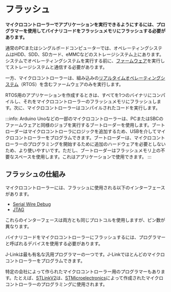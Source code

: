 # フラッシュ
<!-- # Flashing -->

**マイクロコントローラーでアプリケーションを実行できるようにするには、プログラマーを使用してバイナリコードをフラッシュメモリにフラッシュする必要があります。**
<!-- **To allow a microcontroller to run your application, you need to flash the binary code onto its flash memory, using a programmer.** -->

通常のPCまたはシングルボードコンピューターでは、オペレーティングシステムはHDD、SDD、SDカード、eMMCなどのストレージシステム上にあります。システムでオペレーティングシステムを実行する前に、[ファームウェア](https://en.wikipedia.org/wiki/Firmware#Personal_computers)を実行してストレージシステムと通信する必要があります。
<!-- On a normal PC or single-board computer, the operating system is on a storage system such as HDD, SDD, SD Card, or eMMC. -->
<!-- Before your system can run the operating system, it must run [firmware](https://en.wikipedia.org/wiki/Firmware#Personal_computers) to communicate with the storage system. -->

一方、マイクロコントローラーは、組み込みの[リアルタイムオペレーティングシステム](https://en.wikipedia.org/wiki/Real-time_operating_system)（RTOS）を含むファームウェアのみを実行します。
<!-- Microcontrollers on the other hand run only the firmware, which includes the embedded [real-time operating system](https://en.wikipedia.org/wiki/Real-time_operating_system)(RTOS). -->

RTOS用のアプリケーションを作成するときは、すべてを1つのバイナリにコンパイルし、それをマイクロコントローラーのフラッシュメモリにフラッシュします。次に、マイクロコントローラーはコンパイルされたコードを実行します。
<!-- When you write an application for an RTOS, you compile everything into one binary and flash it onto the flash memory of the microcontroller. Then, the microcontroller runs the compiled code. -->

:::info:
Arduino Unoなどの一部のマイクロコントローラーは、PCまたはSBCのファームウェアと同様のジョブを実行するブートローダーを使用します。ブートローダーはマイクロコントローラにロジックを追加するため、USBを介してマイクロコントローラーをプログラムできます。ブートローダーは、マイクロコントローラーのプログラミングを開始するために追加のハードウェアを必要としないため、より使いやすいです。ただし、ブートローダーはフラッシュメモリ上の不要なスペースを使用します。これはアプリケーションで使用できます。
:::
<!-- :::info: -->
<!-- Some microcontrollers, such as the Arduino Uno, use a bootloader, which does a similar job as the firmware on a PC or SBC. -->
<!-- The bootloader adds some logic to the microcontroller, so that you are able to program the microcontroller through USB. -->
<!-- A bootloader is more use-friendly because you don't need additional hardware to start programming the microcontroller. But, the bootloader uses unnecessary space on the flash memory, which could be used by your application. -->
<!-- ::: -->

## フラッシュの仕組み
<!-- ## How flashing works -->

マイクロコントローラーには、フラッシュに使用される以下のインターフェースがあります。
<!-- Microcontrollers have the following interfaces that are used for flashing: -->

- [Serial Wire Debug](http://www.ti.com/lit/wp/spmy004/spmy004.pdf)
- [JTAG](https://en.wikipedia.org/wiki/JTAG)

これらのインターフェースは両方とも同じプロトコルを使用しますが、ピン数が異なります。
<!-- Both of these interfaces use the same protocol, but have different pin counts. -->

バイナリコードをマイクロコントローラーにフラッシュするには、プログラマーと呼ばれるデバイスを使用する必要があります。
<!-- To flash binary code onto the microcontroller, you need to use a device called programmer. -->

J-Linkは最も有名な汎用プログラマーの一つです。J-Linkでほとんどのマイクロコントローラーをプログラムできます。
<!-- J-Link is one of the most famous general programmers. You can program most microcontrollers with J-Link. -->

特定の会社によって作られたマイクロコントローラー用のプログラマーもあります。たとえば、[STLinkV2](https://www.st.com/en/development-tools/st-link-v2.html)は、[STMicroelectronics](https://de.wikipedia.org/wiki/STMicroelectronics)によって作成されたマイクロコントローラーのプログラミングに使用されます。
<!-- Other programmers exist for microcontrollers that are made by specific companies. For example, the [STLinkV2](https://www.st.com/en/development-tools/st-link-v2.html) is used to program microcontrollers made by [STMicroelectronics](https://de.wikipedia.org/wiki/STMicroelectronics). -->
